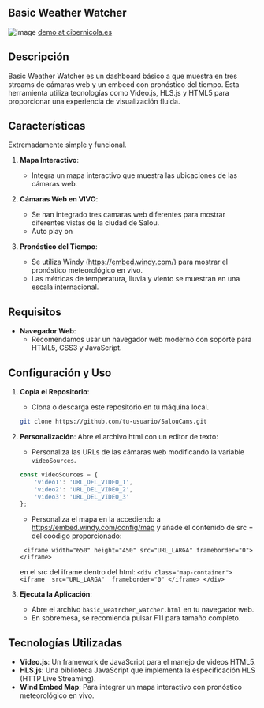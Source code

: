 ## Basic Weather Watcher
![image](https://github.com/user-attachments/assets/339eaa9a-2032-4147-a3ec-2233d37c1f6c)
[demo at cibernicola.es](https://www.cibernicola.es/tiempo/)

## Descripción

Basic Weather Watcher es un dashboard básico a que muestra en tres streams de cámaras web y un embeed con pronóstico del tiempo. Esta herramienta utiliza tecnologías como Video.js, HLS.js y HTML5 para proporcionar una experiencia de visualización fluida.

## Características
  Extremadamente simple y funcional.
  
1. **Mapa Interactivo**: 
   - Integra un mapa interactivo que muestra las ubicaciones de las cámaras web.

2. **Cámaras Web en VIVO**:
   - Se han integrado tres camaras web diferentes para mostrar diferentes vistas de la ciudad de Salou.
   - Auto play on
     
3. **Pronóstico del Tiempo**:
   - Se utiliza Windy (https://embed.windy.com/) para mostrar el pronóstico meteorológico en vivo.
   - Las métricas de temperatura, lluvia y viento se muestran en una escala internacional.

## Requisitos
- **Navegador Web**: 
  - Recomendamos usar un navegador web moderno con soporte para HTML5, CSS3 y JavaScript.

## Configuración y Uso

1. **Copia el Repositorio**:
   - Clona o descarga este repositorio en tu máquina local.
   ```bash
   git clone https://github.com/tu-usuario/SalouCams.git
   ```
2. **Personalización**:
   Abre el archivo html con un editor de texto:
   
   - Personaliza las URLs de las cámaras web modificando la variable `videoSources`.
   ```javascript
   const videoSources = {
       'video1': 'URL_DEL_VIDEO_1',
       'video2': 'URL_DEL_VIDEO_2',
       'video3': 'URL_DEL_VIDEO_3'
   };
   ```
   - Personaliza el mapa en la accediendo a https://embed.windy.com/config/map y añade el contenido de src = del coódigo proporcionado:
   ```
    <iframe width="650" height="450" src="URL_LARGA" frameborder="0"></iframe>
   ```
    en el src del iframe dentro del html:
       ```
        <div class="map-container">
            <iframe 
                src="URL_LARGA" 
                frameborder="0"
            </iframe>
        </div>
       ```
     
3. **Ejecuta la Aplicación**:
   - Abre el archivo `basic_weatrcher_watcher.html` en tu navegador web.
   - En sobremesa, se recomienda pulsar F11 para tamaño completo.

## Tecnologías Utilizadas

- **Video.js**: Un framework de JavaScript para el manejo de videos HTML5.
- **HLS.js**: Una biblioteca JavaScript que implementa la especificación HLS (HTTP Live Streaming).
- **Wind Embed Map**: Para integrar un mapa interactivo con pronóstico meteorológico en vivo.


 
